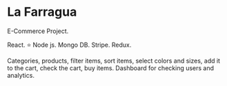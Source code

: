 # La Farragua

E-Commerce Project.

React. :star:
Node js.
Mongo DB.
Stripe. 
Redux.

Categories, products, filter items, sort items, select colors and sizes, add it to the cart, check the cart, buy items.
Dashboard for checking users and analytics. 
